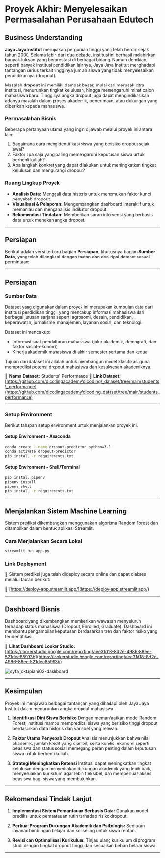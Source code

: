 # Proyek Akhir: Menyelesaikan Permasalahan Perusahaan Edutech

## Business Understanding

**Jaya Jaya Institut** merupakan perguruan tinggi yang telah berdiri sejak tahun 2000. Selama lebih dari dua dekade, institusi ini berhasil melahirkan banyak lulusan yang berprestasi di berbagai bidang. Namun demikian, seperti banyak institusi pendidikan lainnya, Jaya Jaya Institut menghadapi tantangan serius terkait tingginya jumlah siswa yang tidak menyelesaikan pendidikannya (dropout).

Masalah **dropout** ini memiliki dampak besar, mulai dari merusak citra institusi, menurunkan tingkat kelulusan, hingga memengaruhi minat calon mahasiswa baru. Tingginya angka dropout juga dapat mengindikasikan adanya masalah dalam proses akademik, penerimaan, atau dukungan yang diberikan kepada mahasiswa.

### Permasalahan Bisnis

Beberapa pertanyaan utama yang ingin dijawab melalui proyek ini antara lain:

1. Bagaimana cara mengidentifikasi siswa yang berisiko dropout sejak awal?
2. Faktor apa saja yang paling memengaruhi keputusan siswa untuk berhenti kuliah?
3. Apa langkah konkret yang dapat dilakukan untuk meningkatkan tingkat kelulusan dan mengurangi dropout?

### Ruang Lingkup Proyek

* **Analisis Data:** Menggali data historis untuk menemukan faktor kunci penyebab dropout.
* **Visualisasi & Pelaporan:** Mengembangkan dashboard interaktif untuk memantau dan menganalisis indikator dropout.
* **Rekomendasi Tindakan:** Memberikan saran intervensi yang berbasis data untuk menekan angka dropout.

---

## Persiapan

Berikut adalah versi terbaru bagian **Persiapan**, khususnya bagian **Sumber Data**, yang telah dilengkapi dengan tautan dan deskripsi dataset sesuai permintaan:

---

## Persiapan

### Sumber Data

Dataset yang digunakan dalam proyek ini merupakan kumpulan data dari institusi pendidikan tinggi, yang mencakup informasi mahasiswa dari berbagai jurusan sarjana seperti agronomi, desain, pendidikan, keperawatan, jurnalisme, manajemen, layanan sosial, dan teknologi.

Dataset ini mencakup:

* Informasi saat pendaftaran mahasiswa (jalur akademik, demografi, dan faktor sosial-ekonomi)
* Kinerja akademik mahasiswa di akhir semester pertama dan kedua

Tujuan dari dataset ini adalah untuk membangun model klasifikasi guna memprediksi potensi dropout mahasiswa dan kesuksesan akademiknya.

📄 **Nama Dataset:** Students' Performance
🔗 **Link Dataset:** [https://github.com/dicodingacademy/dicoding\_dataset/tree/main/students\_performance](https://github.com/dicodingacademy/dicoding_dataset/tree/main/students_performance)

---

### Setup Environment

Berikut tahapan setup environment untuk menjalankan proyek ini.

#### Setup Environment - Anaconda

```bash
conda create --name dropout-predictor python=3.9
conda activate dropout-predictor
pip install -r requirements.txt
````

#### Setup Environment - Shell/Terminal

```bash
pip install pipenv
pipenv install
pipenv shell
pip install -r requirements.txt
```

---

## Menjalankan Sistem Machine Learning

Sistem prediksi dikembangkan menggunakan algoritma Random Forest dan ditampilkan dalam bentuk aplikasi Streamlit.

### Cara Menjalankan Secara Lokal

```bash
streamlit run app.py
```

### Link Deployment

🚀 Sistem prediksi juga telah dideploy secara online dan dapat diakses melalui tautan berikut:

🔗 [https://deploy-app.streamlit.app/](https://deploy-app.streamlit.app/)

---

## Dashboard Bisnis

Dashboard yang dikembangkan memberikan wawasan menyeluruh terhadap status mahasiswa (Dropout, Enrolled, Graduate). Dashboard ini membantu pengambilan keputusan berdasarkan tren dan faktor risiko yang teridentifikasi.

🔗 **Lihat Dashboard Looker Studio:**
[https://lookerstudio.google.com/reporting/aee31d18-8d2e-4986-88ee-521dec85993b](https://lookerstudio.google.com/reporting/aee31d18-8d2e-4986-88ee-521dec85993b)

![syfa_oktapiani02-dashboard](https://github.com/user-attachments/assets/83420d40-65cb-4cdc-87f8-056451eab1b7)

---

## Kesimpulan

Proyek ini menjawab berbagai tantangan yang dihadapi oleh Jaya Jaya Institut dalam menurunkan angka dropout mahasiswa.

1. **Identifikasi Dini Siswa Berisiko**
   Dengan memanfaatkan model Random Forest, institusi mampu memprediksi siswa yang berisiko tinggi dropout berdasarkan data historis dan variabel yang relevan.

2. **Faktor Utama Penyebab Dropout**
   Analisis menunjukkan bahwa nilai akademik, jumlah kredit yang diambil, serta kondisi ekonomi seperti beasiswa dan status sosial memegang peran penting dalam keputusan siswa untuk berhenti kuliah.

3. **Strategi Meningkatkan Retensi**
   Institusi dapat meningkatkan tingkat kelulusan dengan menyediakan dukungan akademik yang lebih baik, menyesuaikan kurikulum agar lebih fleksibel, dan memperluas akses beasiswa bagi siswa yang membutuhkan.

---

## Rekomendasi Tindak Lanjut

1. **Implementasi Sistem Pemantauan Berbasis Data:**
   Gunakan model prediksi untuk pemantauan rutin terhadap risiko dropout.

2. **Perkuat Program Dukungan Akademik dan Psikologis:**
   Sediakan layanan bimbingan belajar dan konseling untuk siswa rentan.

3. **Revisi dan Optimalisasi Kurikulum:**
   Tinjau ulang kurikulum di program studi dengan tingkat dropout tinggi dan sesuaikan beban belajar siswa.

---
